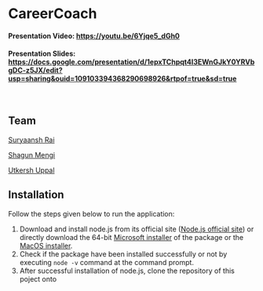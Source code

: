 # CareerCoach
#### Presentation Video: https://youtu.be/6Yjqe5_dGh0
#### Presentation Slides: https://docs.google.com/presentation/d/1epxTChpqt4I3EWnGJkY0YRVbgDC-z5JX/edit?usp=sharing&ouid=109103394368290698926&rtpof=true&sd=true
<br>

## Team
[Suryaansh Rai](https://www.linkedin.com/in/suryaansh-rai)

[Shagun Mengi]( https://www.linkedin.com/in/shagun-mengi-6b3bb621b)

[Utkersh Uppal](https://www.linkedin.com/in/utkersh-uppal-2840b0229)

## Installation
Follow the steps given below to run the application:

1. Download and install node.js from its official site ([Node.js official site](https://nodejs.org/en/download/))
or directly download the 64-bit [Microsoft installer](https://nodejs.org/dist/v18.12.1/node-v18.12.1-x64.msi) of the package or the [MacOS installer](https://nodejs.org/dist/v18.12.1/node-v18.12.1.pkg).
2. Check if the package have been installed successfully or not by executing `node -v` command at the command prompt.
3. After successful installation of node.js, clone the repository of this poject onto